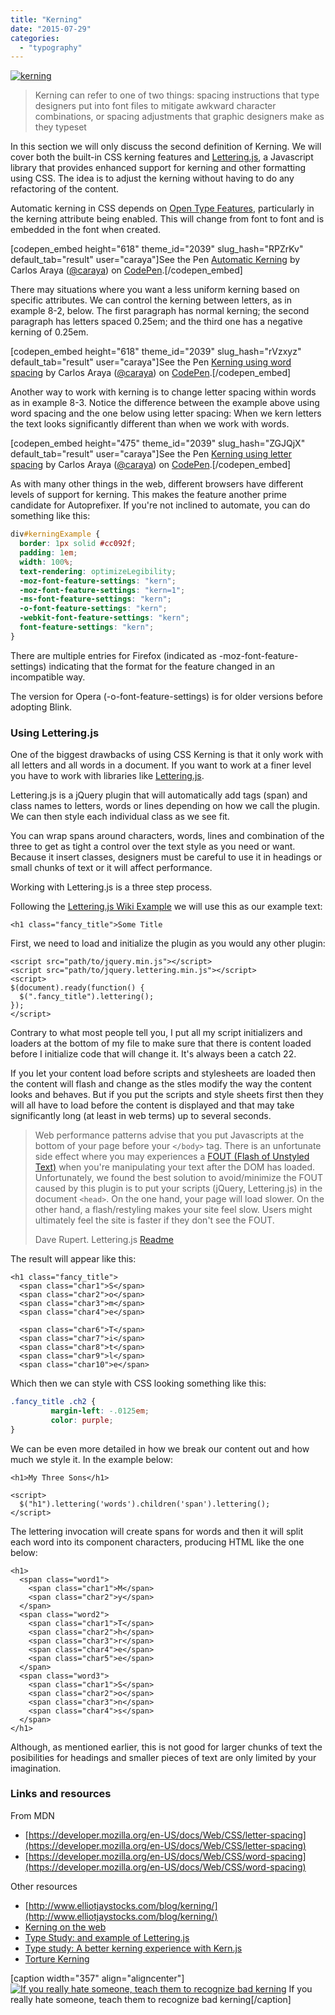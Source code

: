 ```yaml
---
title: "Kerning"
date: "2015-07-29"
categories: 
  - "typography"
---
```


[![kerning](https://publishing-project.rivendellweb.net/wp-content/uploads/2015/07/kerning.png)](http://xkcd.com/1015/)

> Kerning can refer to one of two things: spacing instructions that type designers put into font files to mitigate awkward character combinations, or spacing adjustments that graphic designers make as they typeset

In this section we will only discuss the second definition of Kerning. We will cover both the built-in CSS kerning features and [Lettering.js](http://letteringjs.com/), a Javascript library that provides enhanced support for kerning and other formatting using CSS. The idea is to adjust the kerning without having to do any refactoring of the content.

Automatic kerning in CSS depends on [Open Type Features](#open-type-features), particularly in the kerning attribute being enabled. This will change from font to font and is embedded in the font when created.

\[codepen\_embed height="618" theme\_id="2039" slug\_hash="RPZrKv" default\_tab="result" user="caraya"\]See the Pen [Automatic Kerning](http://codepen.io/caraya/pen/RPZrKv/) by Carlos Araya ([@caraya](http://codepen.io/caraya)) on [CodePen](http://codepen.io).\[/codepen\_embed\]

There may situations where you want a less uniform kerning based on specific attributes. We can control the kerning between letters, as in example 8-2, below. The first paragraph has normal kerning; the second paragraph has letters spaced 0.25em; and the third one has a negative kerning of 0.25em.

\[codepen\_embed height="618" theme\_id="2039" slug\_hash="rVzxyz" default\_tab="result" user="caraya"\]See the Pen [Kerning using word spacing](http://codepen.io/caraya/pen/rVzxyz/) by Carlos Araya ([@caraya](http://codepen.io/caraya)) on [CodePen](http://codepen.io).\[/codepen\_embed\]

Another way to work with kerning is to change letter spacing within words as in example 8-3. Notice the difference between the example above using word spacing and the one below using letter spacing: When we kern letters the text looks significantly different than when we work with words.

\[codepen\_embed height="475" theme\_id="2039" slug\_hash="ZGJQjX" default\_tab="result" user="caraya"\]See the Pen [Kerning using letter spacing](http://codepen.io/caraya/pen/ZGJQjX/) by Carlos Araya ([@caraya](http://codepen.io/caraya)) on [CodePen](http://codepen.io).\[/codepen\_embed\]

As with many other things in the web, different browsers have different levels of support for kerning. This makes the feature another prime candidate for Autoprefixer. If you're not inclined to automate, you can do something like this:

```css
div#kerningExample {
  border: 1px solid #cc092f;
  padding: 1em;
  width: 100%;
  text-rendering: optimizeLegibility;
  -moz-font-feature-settings: "kern";
  -moz-font-feature-settings: "kern=1";
  -ms-font-feature-settings: "kern";
  -o-font-feature-settings: "kern";
  -webkit-font-feature-settings: "kern";
  font-feature-settings: "kern";
}
```

There are multiple entries for Firefox (indicated as -moz-font-feature-settings) indicating that the format for the feature changed in an incompatible way.

The version for Opera (-o-font-feature-settings) is for older versions before adopting Blink.

### Using Lettering.js

One of the biggest drawbacks of using CSS Kerning is that it only work with all letters and all words in a document. If you want to work at a finer level you have to work with libraries like [Lettering.js](http://letteringjs.com/).

Lettering.js is a jQuery plugin that will automatically add tags (span) and class names to letters, words or lines depending on how we call the plugin. We can then style each individual class as we see fit.

You can wrap spans around characters, words, lines and combination of the three to get as tight a control over the text style as you need or want. Because it insert classes, designers must be careful to use it in headings or small chunks of text or it will affect performance.

Working with Lettering.js is a three step process.

Following the [Lettering.js Wiki Example](https://github.com/davatron5000/Lettering.js/wiki/Wrapping-letters-with-lettering()) we will use this as our example text:

```
<h1 class="fancy_title">Some Title
```

First, we need to load and initialize the plugin as you would any other plugin:

```markup
<script src="path/to/jquery.min.js"></script>
<script src="path/to/jquery.lettering.min.js"></script>
<script>
$(document).ready(function() {
  $(".fancy_title").lettering();
});
</script>
```

Contrary to what most people tell you, I put all my script initializers and loaders at the bottom of my file to make sure that there is content loaded before I initialize code that will change it. It's always been a catch 22.

If you let your content load before scripts and stylesheets are loaded then the content will flash and change as the stles modify the way the content looks and behaves. But if you put the scripts and style sheets first then they will all have to load before the content is displayed and that may take significantly long (at least in web terms) up to several seconds.

> Web performance patterns advise that you put Javascripts at the bottom of your page before your `</body>` tag. There is an unfortunate side effect where you may experiences a [FOUT (Flash of Unstyled Text)](http://paulirish.com/2009/fighting-the-font-face-fout/) when you're manipulating your text after the DOM has loaded. Unfortunately, we found the best solution to avoid/minimize the FOUT caused by this plugin is to put your scripts (jQuery, Lettering.js) in the document `<head>`. On the one hand, your page will load slower. On the other hand, a flash/restyling makes your site feel slow. Users might ultimately feel the site is faster if they don't see the FOUT.
> 
> Dave Rupert. Lettering.js [Readme](https://github.com/davatron5000/Lettering.js/blob/master/README.md)

The result will appear like this:

```markup
<h1 class="fancy_title">
  <span class="char1">S</span>
  <span class="char2">o</span>
  <span class="char3">m</span>
  <span class="char4">e</span>
  
  <span class="char6">T</span>
  <span class="char7">i</span>
  <span class="char8">t</span>
  <span class="char9">l</span>
  <span class="char10">e</span>
```

Which then we can style with CSS looking something like this:

```css
.fancy_title .ch2 {
         margin-left: -.0125em;
         color: purple;
}
```

We can be even more detailed in how we break our content out and how much we style it. In the example below:

```
<h1>My Three Sons</h1>
```

```markup
<script>
  $("h1").lettering('words').children('span').lettering();
</script>
```

The lettering invocation will create spans for words and then it will split each word into its component characters, producing HTML like the one below:

```markup
<h1>
  <span class="word1">
    <span class="char1">M</span>
    <span class="char2">y</span>
  </span>
  <span class="word2">
    <span class="char1">T</span>
    <span class="char2">h</span>
    <span class="char3">r</span>
    <span class="char4">e</span>
    <span class="char5">e</span>
  </span>
  <span class="word3">
    <span class="char1">S</span>
    <span class="char2">o</span>
    <span class="char3">n</span>
    <span class="char4">s</span>
  </span>
</h1>
```

Although, as mentioned earlier, this is not good for larger chunks of text the posibilities for headings and smaller pieces of text are only limited by your imagination.

### Links and resources

From MDN

- [https://developer.mozilla.org/en-US/docs/Web/CSS/letter-spacing](https://developer.mozilla.org/en-US/docs/Web/CSS/letter-spacing)
- [https://developer.mozilla.org/en-US/docs/Web/CSS/word-spacing](https://developer.mozilla.org/en-US/docs/Web/CSS/word-spacing)

Other resources

- [http://www.elliotjaystocks.com/blog/kerning/](http://www.elliotjaystocks.com/blog/kerning/)
- [Kerning on the web](http://blog.typekit.com/2014/02/05/kerning-on-the-web/)
- [Type Study: and example of Lettering.js](http://blog.typekit.com/2011/01/06/type-study-an-example-of-lettering-js/)
- [Type study: A better kerning experience with Kern.js](http://blog.typekit.com/2011/06/03/type-study-a-better-kerning-experience-with-kern-js/)
- [Torture Kerning](http://ilovetypography.com/2007/09/15/type-torture-kerning/)

\[caption width="357" align="aligncenter"\][![If you really hate someone, teach them to recognize bad kerning](//imgs.xkcd.com/comics/kerning.png)](http://xkcd.com/1015/) If you really hate someone, teach them to recognize bad kerning\[/caption\]
